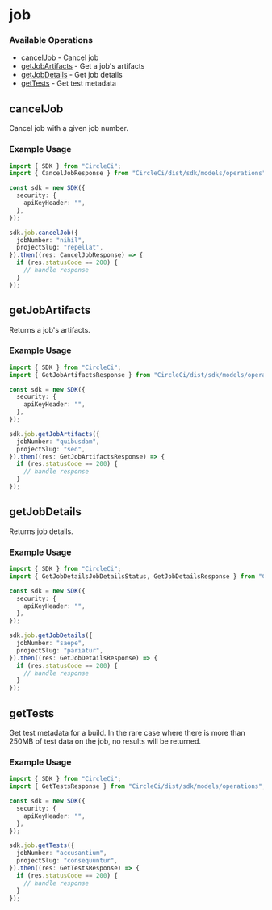 # job

### Available Operations

* [cancelJob](#canceljob) - Cancel job
* [getJobArtifacts](#getjobartifacts) - Get a job's artifacts
* [getJobDetails](#getjobdetails) - Get job details
* [getTests](#gettests) - Get test metadata

## cancelJob

Cancel job with a given job number.

### Example Usage

```typescript
import { SDK } from "CircleCi";
import { CancelJobResponse } from "CircleCi/dist/sdk/models/operations";

const sdk = new SDK({
  security: {
    apiKeyHeader: "",
  },
});

sdk.job.cancelJob({
  jobNumber: "nihil",
  projectSlug: "repellat",
}).then((res: CancelJobResponse) => {
  if (res.statusCode == 200) {
    // handle response
  }
});
```

## getJobArtifacts

Returns a job's artifacts.

### Example Usage

```typescript
import { SDK } from "CircleCi";
import { GetJobArtifactsResponse } from "CircleCi/dist/sdk/models/operations";

const sdk = new SDK({
  security: {
    apiKeyHeader: "",
  },
});

sdk.job.getJobArtifacts({
  jobNumber: "quibusdam",
  projectSlug: "sed",
}).then((res: GetJobArtifactsResponse) => {
  if (res.statusCode == 200) {
    // handle response
  }
});
```

## getJobDetails

Returns job details.

### Example Usage

```typescript
import { SDK } from "CircleCi";
import { GetJobDetailsJobDetailsStatus, GetJobDetailsResponse } from "CircleCi/dist/sdk/models/operations";

const sdk = new SDK({
  security: {
    apiKeyHeader: "",
  },
});

sdk.job.getJobDetails({
  jobNumber: "saepe",
  projectSlug: "pariatur",
}).then((res: GetJobDetailsResponse) => {
  if (res.statusCode == 200) {
    // handle response
  }
});
```

## getTests

Get test metadata for a build. In the rare case where there is more than 250MB of test data on the job, no results will be returned.

### Example Usage

```typescript
import { SDK } from "CircleCi";
import { GetTestsResponse } from "CircleCi/dist/sdk/models/operations";

const sdk = new SDK({
  security: {
    apiKeyHeader: "",
  },
});

sdk.job.getTests({
  jobNumber: "accusantium",
  projectSlug: "consequuntur",
}).then((res: GetTestsResponse) => {
  if (res.statusCode == 200) {
    // handle response
  }
});
```
